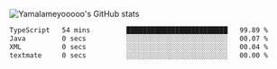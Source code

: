 ![Yamalameyooooo's GitHub stats](https://github-readme-stats.vercel.app/api?username=yamalameyooooo&theme=transparent&show_icons=true\&show=reviews,discussions_started,discussions_answered,prs_merged,prs_merged_percentage)

<!--START_SECTION:waka-->

```txt
TypeScript   54 mins         █████████████████████████   99.89 %
Java         0 secs          ░░░░░░░░░░░░░░░░░░░░░░░░░   00.07 %
XML          0 secs          ░░░░░░░░░░░░░░░░░░░░░░░░░   00.04 %
textmate     0 secs          ░░░░░░░░░░░░░░░░░░░░░░░░░   00.00 %
```

<!--END_SECTION:waka-->
